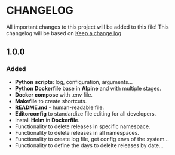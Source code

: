 # CHANGELOG

All important changes to this project will be added to this file! This changelog will be based on [Keep a change log](http://keepachangelog.com/)

## 1.0.0

### Added
* **Python** **scripts**: log, configuration, arguments...
* **Python Dockerfile** base in **Alpine** and with multiple stages.
* **Docker compose** with .env file.
* **Makefile** to create shortcuts.
* **README.md** - human-readable file.
* **Editorconfig** to standardize file editing for all developers.
* Install **Helm** in **Dockerfile**.
* Functionality to delete releases in specific namespace.
* Functionality to delete releases in all namespaces.
* Functionality to create log file, get config envs of the system...
* Functionality to define the days to delelte releases by date...